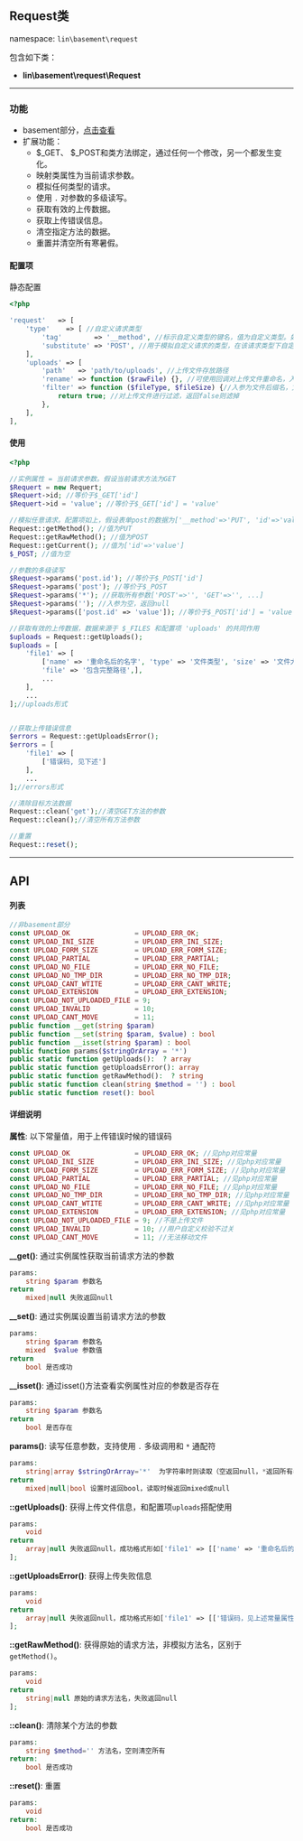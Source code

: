 Request类
----
namespace: `lin\basement\request`

包含如下类：

* **lin\basement\request\Request**

---

### 功能

* basement部分，[点击查看](https://github.com/linlanye/basement)
* 扩展功能：
    * $_GET、 $_POST和类方法绑定，通过任何一个修改，另一个都发生变化。
	* 映射类属性为当前请求参数。
	* 模拟任何类型的请求。
	* 使用 `.` 对参数的多级读写。
	* 获取有效的上传数据。
	* 获取上传错误信息。
	* 清空指定方法的数据。
	* 重置并清空所有寒暑假。


#### 配置项

静态配置

~~~php
<?php

'request'   => [
    'type'    => [ //自定义请求类型
        'tag'        => '__method', //标示自定义类型的键名，值为自定义类型。如表单中name为:__method,value为PUT，则请求类型为PUT
        'substitute' => 'POST', //用于模拟自定义请求的类型，在该请求类型下自定义类型才会生效
    ],
    'uploads' => [
        'path'   => 'path/to/uploads', //上传文件存放路径
        'rename' => function ($rawFile) {}, //可使用回调对上传文件重命名，入参为原文件名
        'filter' => function ($fileType, $fileSize) {//入参为文件后缀名，文件大小（来自$_FILES）
            return true; //对上传文件进行过滤，返回false则滤掉
        },
    ],
],
~~~

#### 使用

~~~php
<?php

//实例属性 = 当前请求参数。假设当前请求方法为GET
$Requert = new Requert;
$Requert->id; //等价于$_GET['id']
$Requert->id = 'value'; //等价于$_GET['id'] = 'value'

//模拟任意请求。配置项如上，假设表单post的数据为['__method'=>'PUT', 'id'=>'value' ],
Request::getMethod(); //值为PUT
Request::getRawMethod(); //值为POST
Request::getCurrent(); //值为['id'=>'value']
$_POST; //值为空

//参数的多级读写
$Request->params('post.id'); //等价于$_POST['id']
$Request->params('post'); //等价于$_POST
$Request->params('*'); //获取所有参数['POST'=>'', 'GET'=>'', ...]
$Request->params(''); //入参为空，返回null
$Request->params(['post.id' => 'value']); //等价于$_POST['id'] = 'value'

//获取有效的上传数据，数据来源于 $_FILES 和配置项 'uploads' 的共同作用
$uploads = Request::getUploads();
$uploads = [
	'file1' => [
		['name' => '重命名后的名字', 'type' => '文件类型', 'size' => '文件大小',
	    'file' => '包含完整路径',],
	    ...
	],
	...
];//uploads形式


//获取上传错误信息
$errors = Request::getUploadsError();
$errors = [
	'file1' => [
		['错误码, 见下述']
	],
	...
];//errors形式

//清除目标方法数据
Request::clean('get');//清空GET方法的参数
Request::clean();//清空所有方法参数

//重置
Request::reset();
~~~


---


## API

#### 列表
~~~php
//非basement部分
const UPLOAD_OK                = UPLOAD_ERR_OK;
const UPLOAD_INI_SIZE          = UPLOAD_ERR_INI_SIZE;
const UPLOAD_FORM_SIZE         = UPLOAD_ERR_FORM_SIZE;
const UPLOAD_PARTIAL           = UPLOAD_ERR_PARTIAL;
const UPLOAD_NO_FILE           = UPLOAD_ERR_NO_FILE;
const UPLOAD_NO_TMP_DIR        = UPLOAD_ERR_NO_TMP_DIR;
const UPLOAD_CANT_WTITE        = UPLOAD_ERR_CANT_WRITE;
const UPLOAD_EXTENSION         = UPLOAD_ERR_EXTENSION;
const UPLOAD_NOT_UPLOADED_FILE = 9;
const UPLOAD_INVALID           = 10;
const UPLOAD_CANT_MOVE         = 11;
public function __get(string $param)
public function __set(string $param, $value) : bool
public function __isset(string $param) : bool
public function params($stringOrArray = '*')
public static function getUploads():  ? array
public static function getUploadsError(): array
public static function getRawMethod():  ? string
public static function clean(string $method = '') : bool
public static function reset(): bool
~~~

#### 详细说明

**属性**: 以下常量值，用于上传错误时候的错误码
```php
const UPLOAD_OK                = UPLOAD_ERR_OK; //见php对应常量
const UPLOAD_INI_SIZE          = UPLOAD_ERR_INI_SIZE; //见php对应常量
const UPLOAD_FORM_SIZE         = UPLOAD_ERR_FORM_SIZE; //见php对应常量
const UPLOAD_PARTIAL           = UPLOAD_ERR_PARTIAL; //见php对应常量
const UPLOAD_NO_FILE           = UPLOAD_ERR_NO_FILE; //见php对应常量
const UPLOAD_NO_TMP_DIR        = UPLOAD_ERR_NO_TMP_DIR; //见php对应常量
const UPLOAD_CANT_WTITE        = UPLOAD_ERR_CANT_WRITE; //见php对应常量
const UPLOAD_EXTENSION         = UPLOAD_ERR_EXTENSION; //见php对应常量
const UPLOAD_NOT_UPLOADED_FILE = 9; //不是上传文件
const UPLOAD_INVALID           = 10; //用户自定义校验不过关
const UPLOAD_CANT_MOVE         = 11; //无法移动文件
```


**__get()**: 通过实例属性获取当前请求方法的参数
```php
params:
    string $param 参数名
return
	mixed|null 失败返回null
```

**__set()**: 通过实例属设置当前请求方法的参数
```php
params:
    string $param 参数名
    mixed  $value 参数值
return
	bool 是否成功
```

**__isset()**: 通过isset()方法查看实例属性对应的参数是否存在
```php
params:
    string $param 参数名
return
	bool 是否存在
```

**params()**: 读写任意参数，支持使用 `.` 多级调用和 `*` 通配符
```php
params:
    string|array $stringOrArray='*'  为字符串时则读取（空返回null，*返回所有参数），数组时则写入。
return
	mixed|null|bool 设置时返回bool，读取时候返回mixed或null
```

**::getUploads()**: 获得上传文件信息，和配置项`uploads`搭配使用
```php
params:
    void
return
	array|null 失败返回null，成功格式形如['file1' => [['name' => '重命名后的名字', 'type' => '文件类型', 'size' => '文件大小','file' => '包含完整路径']]]
];
```

**::getUploadsError()**: 获得上传失败信息
```php
params:
    void
return
	array|null 失败返回null，成功格式形如['file1' => [['错误码，见上述常量属性']]]
];
```

**::getRawMethod()**: 获得原始的请求方法，非模拟方法名，区别于`getMethod()`。
```php
params:
    void
return
	string|null 原始的请求方法名，失败返回null
];
```

**::clean()**: 清除某个方法的参数
```php
params:
    string $method='' 方法名，空则清空所有
return:
    bool 是否成功
```

**::reset()**: 重置
```php
params:
	void
return:
    bool 是否成功
```